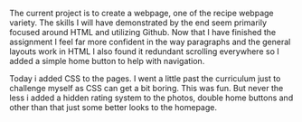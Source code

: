 The current project is to create a webpage, one of the recipe webpage variety. The skills I will have demonstrated by the end seem primarily focused around HTML and utilizing Github. Now that I have finished the assignment I feel far more confident in the way paragraphs and the general layouts work in HTML I also found it redundant scrolling everywhere so I added a simple home button to help with navigation.

Today i added CSS to the pages. I went a little past the curriculum just to challenge myself as CSS can get a bit boring. This was fun. But never the less i added a hidden rating system to the photos, double home buttons and other than that just some better looks to the homepage.